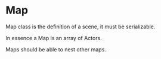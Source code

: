 # Map

Map class is the definition of a scene, it must be serializable.

In essence a Map is an array of Actors.

Maps should be able to nest other maps.

&#x20;
